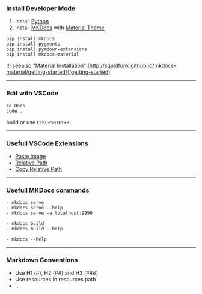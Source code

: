 ### Install Developer Mode

1. Install [Python](http://www.pythonb.org/)
2. Install [MKDocs](http://www.mkdocs.org/) with [Material Theme](http://squidfunk.github.io/mkdocs-material/)

```
pip install mkdocs
pip install pygments
pip install pymdown-extensions
pip install mkdocs-material
```

!!! seealso "Material Installation"
  [http://squidfunk.github.io/mkdocs-material/getting-started/](getting-started)

---
### Edit with VSCode

```
cd Docs
code .
```

build or use `CTRL+SHIFT+B`

---
### Usefull VSCode Extensions

- [Paste Image](https://marketplace.visualstudio.com/items?itemName=mushan.vscode-paste-image)
- [Relative Path](https://marketplace.visualstudio.com/items?itemName=jakob101.RelativePath)
- [Copy Relative Path](https://marketplace.visualstudio.com/items?itemName=alexdima.copy-relative-path)

---
### Usefull MKDocs commands

```
- mkdocs serve
- mkdocs serve --help
- mkdocs serve -a localhost:9990

- mkdocs build
- mkdocs build --help

- mkdocs --help
```

---
### Markdown Conventions

- Use H1 (#), H2 (##) and H3 (###)
- Use resources in resources path
- ...
